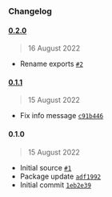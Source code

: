 ### Changelog

#### [0.2.0](https://github.com/isotoma/cdk-manager/compare/0.1.1...0.2.0)

> 16 August 2022

- Rename exports [`#2`](https://github.com/isotoma/cdk-manager/pull/2)

#### [0.1.1](https://github.com/isotoma/cdk-manager/compare/0.1.0...0.1.1)

> 15 August 2022

- Fix info message [`c91b446`](https://github.com/isotoma/cdk-manager/commit/c91b4465c2dadd943174d2fc857a0be81730f033)

#### 0.1.0

> 15 August 2022

- Initial source [`#1`](https://github.com/isotoma/cdk-manager/pull/1)
- Package update [`adf1992`](https://github.com/isotoma/cdk-manager/commit/adf1992650ab2fc006184f0138fa5635867ce0cf)
- Initial commit [`1eb2e39`](https://github.com/isotoma/cdk-manager/commit/1eb2e39d2a6cc83ddf36f3c9ac478210b7923c8f)
